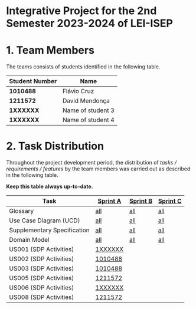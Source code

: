 # Integrative Project for the 2nd Semester 2023-2024 of LEI-ISEP

# 1. Team Members

The teams consists of students identified in the following table.

| Student Number | Name              |
|----------------|-------------------|
| **1010488**    | Flávio Cruz       |
| **1211572**    | David Mendonça |
| **1XXXXXX**    | Name of student 3 |
| **1XXXXXX**    | Name of student 4 |

# 2. Task Distribution ###

Throughout the project development period, the distribution of _tasks / requirements / features_ by the team members
was carried out as described in the following table.

**Keep this table always up-to-date.**

| Task                        | [Sprint A](sprintA/Readme.md)                                                              | [Sprint B](sprintB/Readme.md)                                                              | [Sprint C](sprintC/Readme.md)                                                              |
|-----------------------------|--------------------------------------------------------------------------------------------|--------------------------------------------------------------------------------------------|--------------------------------------------------------------------------------------------|
| Glossary                    | [all](sprintA/global-artifacts/01.requirements-engineering/glossary.md)                    | [all](sprintB/global-artifacts/01.engineering-requirements/glossary.md)                    | [all](sprintC/global-artifacts/01.engineering-requirements/glossary.md)                    |
| Use Case Diagram (UCD)      | [all](sprintA/global-artifacts/01.requirements-engineering/use-case-diagram.md)            | [all](sprintB/global-artifacts/01.engineering-requirements/use-case-diagram.md)            | [all](sprintC/global-artifacts/01.engineering-requirements/use-case-diagram.md)            |
| Supplementary Specification | [all](sprintA/global-artifacts/01.requirements-engineering/supplementary-specification.md) | [all](sprintB/global-artifacts/01.engineering-requirements/supplementary-specification.md) | [all](sprintC/global-artifacts/01.engineering-requirements/supplementary-specification.md) |
| Domain Model                | [all](sprintA/global-artifacts/02.analysis/analysis.md)                                    | [all](sprintB/global-artifacts/02.analysis/analysis.md)                                    | [all](sprintC/global-artifacts/02.analysis/analysis.md)                                    |
| US001 (SDP Activities)      | [1XXXXXX](sprintA/us001/Readme.md)                                                         |                                                                                            |                                                                                            |
| US002 (SDP Activities)      | [1010488](sprintA/us002/US002.MD)                                                          |                                                                                            |                                                                                            |
| US003 (SDP Activities)      | [1010488](sprintA/us005/us005.md)                                                          |                                                                                            |                                                                                            |
| US005 (SDP Activities)      | [1211572](sprintA/us005/us005.md)                                                          |                                                                                            |                                                                                            |
| US006 (SDP Activities)      | [1XXXXXX](sprintA/us006/Readme.md)                                                         |                                                                                            |
| US008 (SDP Activities)      | [1211572](sprintA/us008/Readme.md)                                                         |                                                                                            |                                                                                        